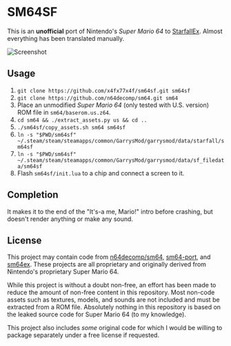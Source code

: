 # SM64SF
This is an **unofficial** port of Nintendo's *Super Mario 64* to [StarfallEx](https://github.com/thegrb93/StarfallEx). Almost everything has been translated manually.

![Screenshot](https://user-images.githubusercontent.com/70858634/115682705-b9b8a200-a323-11eb-94d9-2b92a032b4e8.png)

## Usage
1. `git clone https://github.com/x4fx77x4f/sm64sf.git sm64sf`
2. `git clone https://github.com/n64decomp/sm64.git sm64`
3. Place an unmodified *Super Mario 64* (only tested with U.S. version) ROM file in `sm64/baserom.us.z64`.
4. `cd sm64 && ./extract_assets.py us && cd ..`
5. `./sm64sf/copy_assets.sh sm64 sm64sf`
6. `ln -s "$PWD/sm64sf" ~/.steam/steam/steamapps/common/GarrysMod/garrysmod/data/starfall/sm64sf`
7. `ln -s "$PWD/sm64sf" ~/.steam/steam/steamapps/common/GarrysMod/garrysmod/data/sf_filedata/sm64sf`
8. Flash `sm64sf/init.lua` to a chip and connect a screen to it.

## Completion
It makes it to the end of the "It's-a me, Mario!" intro before crashing, but doesn't render anything or make any sound.

## License
This project may contain code from [n64decomp/sm64](https://github.com/n64decomp/sm64), [sm64-port](https://github.com/sm64-port/sm64-port), and [sm64ex](https://github.com/sm64pc/sm64ex). These projects are all proprietary and originally derived from Nintendo's proprietary Super Mario 64.

While this project is without a doubt non-free, an effort has been made to reduce the amount of non-free content in this repository. Most non-code assets such as textures, models, and sounds are not included and must be extracted from a ROM file. Absolutely nothing in this repository is based on the leaked source code for Super Mario 64 (to my knowledge).

This project also includes *some* original code for which I would be willing to package separately under a free license if requested.
